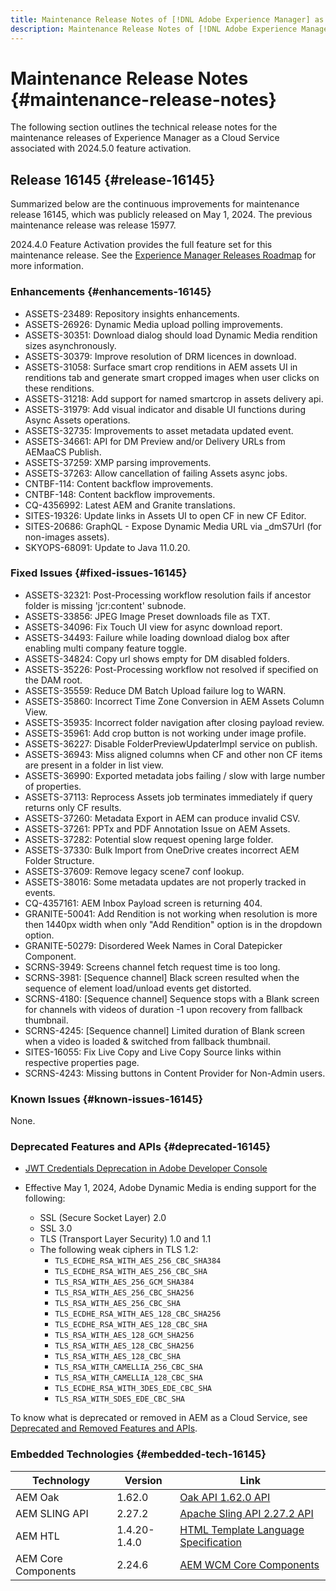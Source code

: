 ```yaml
---
title: Maintenance Release Notes of [!DNL Adobe Experience Manager] as a Cloud Service associated with 2024.5.0 feature activation.
description: Maintenance Release Notes of [!DNL Adobe Experience Manager] as a Cloud Service associated with 2024.5.0 feature activation.
---
```

# Maintenance Release Notes {#maintenance-release-notes}

The following section outlines the technical release notes for the maintenance releases of Experience Manager as a Cloud Service associated with 2024.5.0 feature activation.

## Release 16145 {#release-16145}

Summarized below are the continuous improvements for maintenance release 16145, which was publicly released on May 1, 2024. The previous maintenance release was release 15977.

2024.4.0 Feature Activation provides the full feature set for this maintenance release. See the [Experience Manager Releases Roadmap](https://experienceleague.adobe.com/en/docs/experience-manager-release-information/aem-release-updates/update-releases-roadmap) for more information.

### Enhancements {#enhancements-16145}

* ASSETS-23489: Repository insights enhancements.
* ASSETS-26926: Dynamic Media upload polling improvements.
* ASSETS-30351: Download dialog should load Dynamic Media rendition sizes asynchronously.
* ASSETS-30379: Improve resolution of DRM licences in download.
* ASSETS-31058: Surface smart crop renditions in AEM assets UI in renditions tab and generate smart cropped images when user clicks on these renditions.
* ASSETS-31218: Add support for named smartcrop in assets delivery api.
* ASSETS-31979: Add visual indicator and disable UI functions during Async Assets operations.
* ASSETS-32735: Improvements to asset metadata updated event.
* ASSETS-34661: API for DM Preview and/or Delivery URLs from AEMaaCS Publish.
* ASSETS-37259: XMP parsing improvements.
* ASSETS-37263: Allow cancellation of failing Assets async jobs.
* CNTBF-114: Content backflow improvements.
* CNTBF-148: Content backflow improvements.
* CQ-4356992: Latest AEM and Granite translations.
* SITES-19326: Update links in Assets UI to open CF in new CF Editor.
* SITES-20686: GraphQL - Expose Dynamic Media URL via _dmS7Url (for non-images assets).
* SKYOPS-68091: Update to Java 11.0.20.

### Fixed Issues {#fixed-issues-16145}

* ASSETS-32321: Post-Processing workflow resolution fails if ancestor folder is missing 'jcr:content' subnode.
* ASSETS-33856: JPEG Image Preset downloads file as TXT.
* ASSETS-34096: Fix Touch UI view for async download report.
* ASSETS-34493: Failure while loading download dialog box after enabling multi company feature toggle.
* ASSETS-34824: Copy url shows empty for DM disabled folders.
* ASSETS-35226: Post-Processing workflow not resolved if specified on the DAM root.
* ASSETS-35559: Reduce DM Batch Upload failure log to WARN.
* ASSETS-35860: Incorrect Time Zone Conversion in AEM Assets Column View.
* ASSETS-35935: Incorrect folder navigation after closing payload review.
* ASSETS-35961: Add crop button is not working under image profile.
* ASSETS-36227: Disable FolderPreviewUpdaterImpl service on publish.
* ASSETS-36943: Miss aligned columns when CF and other non CF items are present in a folder in list view.
* ASSETS-36990: Exported metadata jobs failing / slow with large number of properties.
* ASSETS-37113: Reprocess Assets job terminates immediately if query returns only CF results.
* ASSETS-37260: Metadata Export in AEM can produce invalid CSV.
* ASSETS-37261: PPTx and PDF Annotation Issue on AEM Assets.
* ASSETS-37282: Potential slow request opening large folder.
* ASSETS-37330: Bulk Import from OneDrive creates incorrect AEM Folder Structure.
* ASSETS-37609: Remove legacy scene7 conf lookup.
* ASSETS-38016: Some metadata updates are not properly tracked in events.
* CQ-4357161: AEM Inbox Payload screen is returning 404.
* GRANITE-50041: Add Rendition is not working when resolution is more then 1440px width when only "Add Rendition" option is in the dropdown option.
* GRANITE-50279: Disordered Week Names in Coral Datepicker Component.
* SCRNS-3949: Screens channel fetch request time is too long.
* SCRNS-3981: [Sequence channel] Black screen resulted when the sequence of element load/unload events get distorted.
* SCRNS-4180: [Sequence channel] Sequence stops with a Blank screen for channels with videos of duration -1 upon recovery from fallback thumbnail.
* SCRNS-4245: [Sequence channel] Limited duration of Blank screen when a video is loaded & switched from fallback thumbnail.
* SITES-16055: Fix Live Copy and Live Copy Source links within respective properties page.
* SCRNS-4243: Missing buttons in Content Provider for Non-Admin users.

### Known Issues {#known-issues-16145}

None.

### Deprecated Features and APIs {#deprecated-16145}

* [JWT Credentials Deprecation in Adobe Developer Console](/help/security/jwt-credentials-deprecation-in-adobe-developer-console.md)

* Effective May 1, 2024, Adobe Dynamic Media is ending support for the following:

  * SSL (Secure Socket Layer) 2.0
  * SSL 3.0 
  * TLS (Transport Layer Security) 1.0 and 1.1
  * The following weak ciphers in TLS 1.2:
    * `TLS_ECDHE_RSA_WITH_AES_256_CBC_SHA384`
    * `TLS_ECDHE_RSA_WITH_AES_256_CBC_SHA`
    * `TLS_RSA_WITH_AES_256_GCM_SHA384`
    * `TLS_RSA_WITH_AES_256_CBC_SHA256`
    * `TLS_RSA_WITH_AES_256_CBC_SHA`
    * `TLS_ECDHE_RSA_WITH_AES_128_CBC_SHA256`
    * `TLS_ECDHE_RSA_WITH_AES_128_CBC_SHA`
    * `TLS_RSA_WITH_AES_128_GCM_SHA256`
    * `TLS_RSA_WITH_AES_128_CBC_SHA256`
    * `TLS_RSA_WITH_AES_128_CBC_SHA`
    * `TLS_RSA_WITH_CAMELLIA_256_CBC_SHA`
    * `TLS_RSA_WITH_CAMELLIA_128_CBC_SHA`
    * `TLS_ECDHE_RSA_WITH_3DES_EDE_CBC_SHA`
    * `TLS_RSA_WITH_SDES_EDE_CBC_SHA`


To know what is deprecated or removed in AEM as a Cloud Service, see [Deprecated and Removed Features and APIs](/help/release-notes/deprecated-removed-features.md).

### Embedded Technologies {#embedded-tech-16145}

|Technology|Version|Link|
|---|---|---|
|AEM Oak | 1.62.0|[Oak API 1.62.0 API](https://www.javadoc.io/doc/org.apache.jackrabbit/oak-api/1.62.0/index.html)| 
|AEM SLING API | 2.27.2 |[Apache Sling API 2.27.2 API](https://www.javadoc.io/doc/org.apache.sling/org.apache.sling.api/latest/index.html)|
|AEM HTL| 1.4.20-1.4.0 |[HTML Template Language Specification](https://github.com/adobe/htl-spec)|
|AEM Core Components| 2.24.6|[AEM WCM Core Components](https://github.com/adobe/aem-core-wcm-components)|
